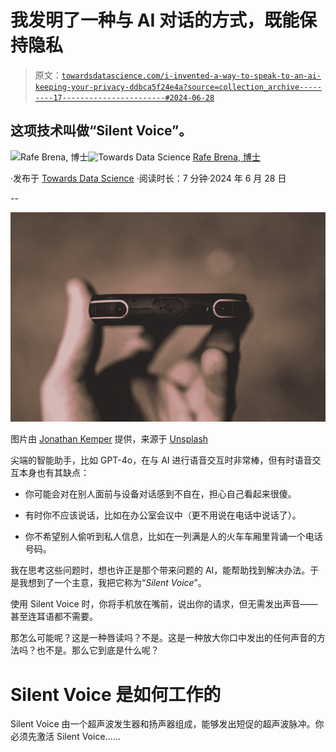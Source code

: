 # 我发明了一种与 AI 对话的方式，既能保持隐私

> 原文：[`towardsdatascience.com/i-invented-a-way-to-speak-to-an-ai-keeping-your-privacy-ddbca5f24e4a?source=collection_archive---------17-----------------------#2024-06-28`](https://towardsdatascience.com/i-invented-a-way-to-speak-to-an-ai-keeping-your-privacy-ddbca5f24e4a?source=collection_archive---------17-----------------------#2024-06-28)

## 这项技术叫做“Silent Voice”。

[](https://rafebrena.medium.com/?source=post_page---byline--ddbca5f24e4a--------------------------------)![Rafe Brena, 博士](https://rafebrena.medium.com/?source=post_page---byline--ddbca5f24e4a--------------------------------)[](https://towardsdatascience.com/?source=post_page---byline--ddbca5f24e4a--------------------------------)![Towards Data Science](https://towardsdatascience.com/?source=post_page---byline--ddbca5f24e4a--------------------------------) [Rafe Brena, 博士](https://rafebrena.medium.com/?source=post_page---byline--ddbca5f24e4a--------------------------------)

·发布于 [Towards Data Science](https://towardsdatascience.com/?source=post_page---byline--ddbca5f24e4a--------------------------------) ·阅读时长：7 分钟·2024 年 6 月 28 日

--

![](img/dd98785779b5b3b05c10659e3dfcedc4.png)

图片由 [Jonathan Kemper](https://unsplash.com/@jupp?utm_source=medium&utm_medium=referral) 提供，来源于 [Unsplash](https://unsplash.com/?utm_source=medium&utm_medium=referral)

尖端的智能助手，比如 GPT-4o，在与 AI 进行语音交互时非常棒，但有时语音交互本身也有其缺点：

+   你可能会对在别人面前与设备对话感到不自在，担心自己看起来很傻。

+   有时你不应该说话，比如在办公室会议中（更不用说在电话中说话了）。

+   你不希望别人偷听到私人信息，比如在一列满是人的火车车厢里背诵一个电话号码。

我在思考这些问题时，想也许正是那个带来问题的 AI，能帮助找到解决办法。于是我想到了一个主意，我把它称为“*Silent Voice*”。

使用 Silent Voice 时，你将手机放在嘴前，说出你的请求，但无需发出声音——甚至连耳语都不需要。

那怎么可能呢？这是一种唇读吗？不是。这是一种放大你口中发出的任何声音的方法吗？也不是。那么它到底是什么呢？

# Silent Voice 是如何工作的

Silent Voice 由一个超声波发生器和扬声器组成，能够发出短促的超声波脉冲。你必须先激活 Silent Voice……
